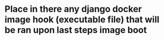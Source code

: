 # Place in there any django docker image hook (executable file) that will be ran upon last steps image boot
